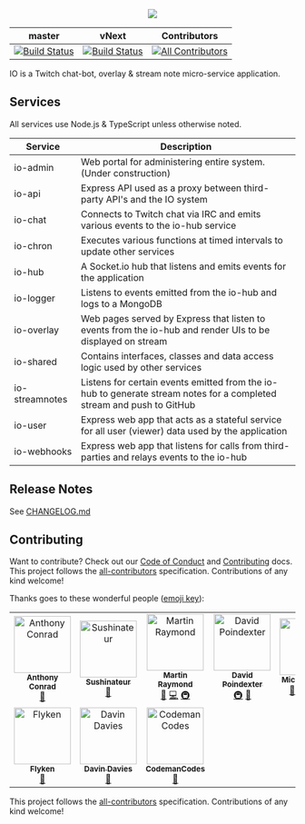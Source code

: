 <p align="center">
    <img src="https://user-images.githubusercontent.com/1228996/61920397-11dc2d80-af1f-11e9-9695-7263d1e1d0f2.png"/>
</p>

| master | vNext | Contributors |
| --- | --- | --- |
| [![Build Status](https://dev.azure.com/michaeljolley/io-bot/_apis/build/status/Build%20IO?branchName=master)](https://dev.azure.com/michaeljolley/io-bot/_build/latest?definitionId=3&branchName=master) | [![Build Status](https://dev.azure.com/michaeljolley/io-bot/_apis/build/status/Build%20IO?branchName=vNext)](https://dev.azure.com/michaeljolley/io-bot/_build/latest?definitionId=3&branchName=vNext) |[![All Contributors](https://img.shields.io/badge/all_contributors-10-orange.svg?style=flat-square)](#contributors) |

IO is a Twitch chat-bot, overlay & stream note micro-service application.  

## Services

All services use Node.js & TypeScript unless otherwise noted.

| Service           | Description                                                                                                             |
| ---               | ---                                                                                                                     |
| io-admin          | Web portal for administering entire system. (Under construction)                                                        |
| io-api            | Express API used as a proxy between third-party API's and the IO system                                                 |
| io-chat           | Connects to Twitch chat via IRC and emits various events to the io-hub service                                          |
| io-chron          | Executes various functions at timed intervals to update other services                                                  |
| io-hub            | A Socket.io hub that listens and emits events for the application                                                       | 
| io-logger         | Listens to events emitted from the io-hub and logs to a MongoDB                                                         |
| io-overlay        | Web pages served by Express that listen to events from the io-hub and render UIs to be displayed on stream              |
| io-shared         | Contains interfaces, classes and data access logic used by other services                                               |
| io-streamnotes    | Listens for certain events emitted from the io-hub to generate stream notes for a completed stream and push to GitHub   |
| io-user           | Express web app that acts as a stateful service for all user (viewer) data used by the application                      |
| io-webhooks       | Express web app that listens for calls from third-parties and relays events to the io-hub                               |

## Release Notes

See [CHANGELOG.md](CHANGELOG.md)


## Contributing

Want to contribute? Check out our [Code of Conduct](CODE_OF_CONDUCT.md) and [Contributing](CONTRIBUTING.md) docs. This project follows the [all-contributors](https://github.com/all-contributors/all-contributors) specification.  Contributions of any kind welcome!

Thanks goes to these wonderful people ([emoji key](https://allcontributors.org/docs/en/emoji-key)):

<!-- ALL-CONTRIBUTORS-LIST:START - Do not remove or modify this section -->
<!-- prettier-ignore -->
<table>
  <tr>
    <td align="center"><a href="https://github.com/parithon"><img src="https://avatars3.githubusercontent.com/u/8602418?v=4" width="100px;" alt="Anthony Conrad"/><br /><sub><b>Anthony Conrad</b></sub></a><br /><a href="#ideas-parithon" title="Ideas, Planning, & Feedback">🤔</a></td>
    <td align="center"><a href="https://github.com/sushinateur"><img src="https://avatars3.githubusercontent.com/u/36899634?v=4" width="100px;" alt="Sushinateur"/><br /><sub><b>Sushinateur</b></sub></a><br /><a href="#ideas-sushinateur" title="Ideas, Planning, & Feedback">🤔</a></td>
    <td align="center"><a href="http://www.codephobia.com"><img src="https://avatars1.githubusercontent.com/u/6385224?v=4" width="100px;" alt="Martin Raymond"/><br /><sub><b>Martin Raymond</b></sub></a><br /><a href="#ideas-codephobia" title="Ideas, Planning, & Feedback">🤔</a> <a href="https://github.com/MichaelJolley/io/commits?author=codephobia" title="Code">💻</a> <a href="#infra-codephobia" title="Infrastructure (Hosting, Build-Tools, etc)">🚇</a></td>
    <td align="center"><a href="https://drp3.me/"><img src="https://avatars0.githubusercontent.com/u/119065?v=4" width="100px;" alt="David Poindexter"/><br /><sub><b>David Poindexter</b></sub></a><br /><a href="#infra-mtheoryx" title="Infrastructure (Hosting, Build-Tools, etc)">🚇</a> <a href="#ideas-mtheoryx" title="Ideas, Planning, & Feedback">🤔</a></td>
    <td align="center"><a href="https://michaeljolley.com/"><img src="https://avatars2.githubusercontent.com/u/1228996?v=4" width="100px;" alt="Michael Jolley"/><br /><sub><b>Michael Jolley</b></sub></a><br /><a href="#ideas-MichaelJolley" title="Ideas, Planning, & Feedback">🤔</a> <a href="https://github.com/MichaelJolley/io/commits?author=MichaelJolley" title="Code">💻</a> <a href="#infra-MichaelJolley" title="Infrastructure (Hosting, Build-Tools, etc)">🚇</a> <a href="https://github.com/MichaelJolley/io/commits?author=MichaelJolley" title="Documentation">📖</a></td>
    <td align="center"><a href="https://github.com/andresamaris"><img src="https://avatars0.githubusercontent.com/u/19216518?v=4" width="100px;" alt="Andrés Amarís"/><br /><sub><b>Andrés Amarís</b></sub></a><br /><a href="https://github.com/MichaelJolley/io/commits?author=andresamaris" title="Code">💻</a></td>
    <td align="center"><a href="https://c-j.tech"><img src="https://avatars0.githubusercontent.com/u/3969086?v=4" width="100px;" alt="Chris Jones"/><br /><sub><b>Chris Jones</b></sub></a><br /><a href="#ideas-cmjchrisjones" title="Ideas, Planning, & Feedback">🤔</a></td>
  </tr>
  <tr>
    <td align="center"><a href="https://github.com/Flyken271"><img src="https://avatars0.githubusercontent.com/u/39961800?v=4" width="100px;" alt="Flyken"/><br /><sub><b>Flyken</b></sub></a><br /><a href="#ideas-Flyken271" title="Ideas, Planning, & Feedback">🤔</a></td>
    <td align="center"><a href="https://github.com/copperbeardy"><img src="https://avatars3.githubusercontent.com/u/4822063?v=4" width="100px;" alt="Davin Davies"/><br /><sub><b>Davin Davies</b></sub></a><br /><a href="#ideas-copperbeardy" title="Ideas, Planning, & Feedback">🤔</a></td>
    <td align="center"><a href="https://github.com/CodemanCodes"><img src="https://avatars3.githubusercontent.com/u/46641880?v=4" width="100px;" alt="CodemanCodes"/><br /><sub><b>CodemanCodes</b></sub></a><br /><a href="#ideas-CodemanCodes" title="Ideas, Planning, & Feedback">🤔</a></td>
  </tr>
</table>

<!-- ALL-CONTRIBUTORS-LIST:END -->

This project follows the [all-contributors](https://github.com/all-contributors/all-contributors) specification. Contributions of any kind welcome!
